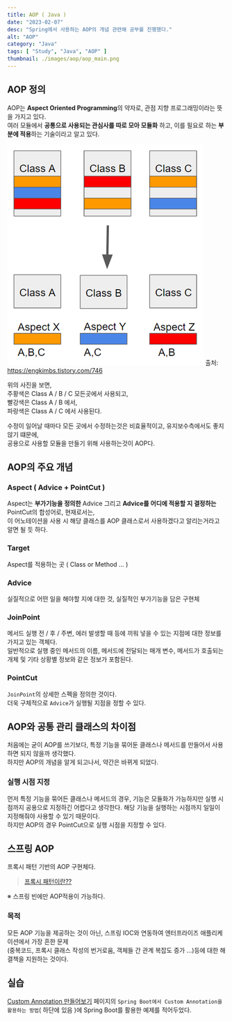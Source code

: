 ```yaml
---
title: AOP ( Java )
date: "2023-02-07"
desc: "Spring에서 사용하는 AOP의 개념 관련해 공부를 진행했다."
alt: "AOP"
category: "Java"
tags: [ "Study", "Java", "AOP" ]
thumbnail: ./images/aop/aop_main.png
---
```


## AOP 정의
AOP는 **Aspect Oriented Programming**의 약자로, 관점 지향 프로그래밍이라는 뜻을 가지고 있다.  
여러 모듈에서 **공통으로 사용되는 관심사를 따로 모아 모듈화** 하고, 이를 필요로 하는 **부분에 적용**하는 기술이라고 알고 있다.

![aop_example.png](./images/aop/example.png)
출처: https://engkimbs.tistory.com/746  
  
위의 사진을 보면,  
주황색은 Class A / B / C 모든곳에서 사용되고,  
빨강색은 Class A / B 에서,  
파랑색은 Class A / C 에서 사용된다.  
  
수정이 일어날 때마다 모든 곳에서 수정하는것은 비효율적이고, 유지보수측에서도 좋지 않기 떄문에,  
공용으로 사용할 모듈을 만들기 위해 사용하는것이 AOP다.
  
## AOP의 주요 개념

### Aspect ( Advice + PointCut )

Aspect는 **부가기능을 정의한** Advice 그리고 **Advice를 어디에 적용할 지 결정하는** PointCut의 합성어로, 현재로서는,  
이 어노테이션을 사용 시 해당 클래스를 AOP 클래스로서 사용하겠다고 알리는거라고 알면 될 듯 하다.

### Target
Aspect를 적용하는 곳 ( Class or Method ... )

### Advice
실질적으로 어떤 일을 해야할 지에 대한 것, 실질적인 부가기능을 담은 구현체

### JoinPoint
메서드 실행 전 / 후 / 주변, 에러 발생할 때 등에 끼워 넣을 수 있는 지점에 대한 정보를 가지고 있는 객체다.  
일반적으로 실행 중인 메서드의 이름, 메서드에 전달되는 매개 변수, 메서드가 호출되는 개체 및 기타 상황별 정보와 같은 정보가 포함된다.

### PointCut
`JoinPoint`의 상세한 스펙을 정의한 것이다.  
더욱 구체적으로 `Advice`가 실행될 지점을 정할 수 있다.

## AOP와 공통 관리 클래스의 차이점
처음에는 굳이 AOP를 쓰기보다, 특정 기능을 묶어둔 클래스나 메서드를 만들어서 사용하면 되지 않을까 생각했다.  
하지만 AOP의 개념을 알게 되고나서, 약간은 바뀌게 되었다.  

### 실행 시점 지정
먼저 특정 기능을 묶어든 클래스나 메서드의 경우, 기능은 모듈화가 가능하지만 실행 시점까지 공용으로 지정하긴 어렵다고 생각한다. 
해당 기능을 실행하는 시점까지 일일이 지정해줘야 사용할 수 있기 때문이다.  
하지만 AOP의 경우 PointCut으로 실행 시점을 지정할 수 있다.

## 스프링 AOP
프록시 패턴 기반의 AOP 구현체다.  

> <a href="/blog/development/designPattern/ProxyPattern/">프록시 패턴이란??</a>

※ 스프링 빈에만 AOP적용이 가능하다.

### 목적
모든 AOP 기능을 제공하는 것이 아닌, 스프링 IOC와 연동하여 엔터프라이즈 애플리케이션에서 가장 흔한 문제  
(중복코드, 프록시 클래스 작성의 번거로움, 객체들 간 관계 복잡도 증가 ...)등에 대한 해결책을 지원하는 것이다.


## 실습
<a href="/blog/development/Programming-language/Java/Study/CustomAnnotation/">Custom Annotation 만들어보기</a> 페이지의 `Spring Boot에서 Custom Annotation을 활용하는 방법`( 하단에 있음 )에
Spring Boot를 활용한 예제를 적어두었다.
